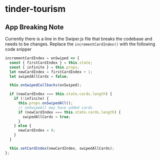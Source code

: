 # tinder-tourism

## App Breaking Note

Currently there is a line in the Swiper.js file that breaks the codebase and needs to be changes. Replace the `incrementCardIndex()` with the following code snipper

```javascript
incrementCardIndex = onSwiped => {
  const { firstCardIndex } = this.state;
  const { infinite } = this.props;
  let newCardIndex = firstCardIndex + 1;
  let swipedAllCards = false;

  this.onSwipedCallbacks(onSwiped);

  if (newCardIndex === this.state.cards.length) {
    if (!infinite) {
      this.props.onSwipedAll();
      // onSwipeAll may have added cards
      if (newCardIndex === this.state.cards.length) {
        swipedAllCards = true;
      }
    } else {
      newCardIndex = 0;
    }
  }

  this.setCardIndex(newCardIndex, swipedAllCards);
};
```
